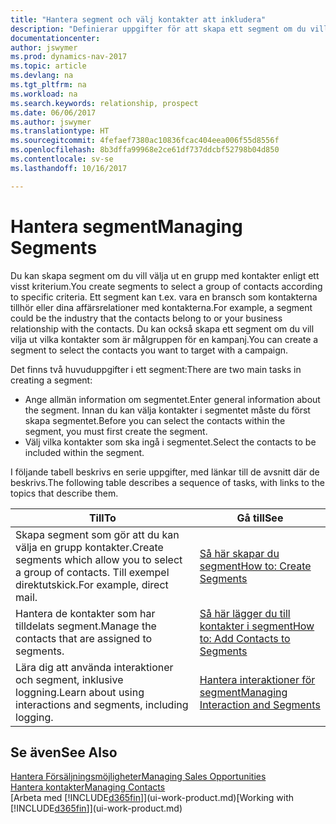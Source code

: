 ```yaml
---
title: "Hantera segment och välj kontakter att inkludera"
description: "Definierar uppgifter för att skapa ett segment om du vill välja en grupp med kontakter enligt ett visst kriterium, till exempel kontakter i en viss bransch som du vill använda."
documentationcenter: 
author: jswymer
ms.prod: dynamics-nav-2017
ms.topic: article
ms.devlang: na
ms.tgt_pltfrm: na
ms.workload: na
ms.search.keywords: relationship, prospect
ms.date: 06/06/2017
ms.author: jswymer
ms.translationtype: HT
ms.sourcegitcommit: 4fefaef7380ac10836fcac404eea006f55d8556f
ms.openlocfilehash: 8b3dffa99968e2ce61df737ddcbf52798b04d850
ms.contentlocale: sv-se
ms.lasthandoff: 10/16/2017

---
```

# <a name="managing-segments"></a><span data-ttu-id="3dd8b-103">Hantera segment</span><span class="sxs-lookup"><span data-stu-id="3dd8b-103">Managing Segments</span></span>
<span data-ttu-id="3dd8b-104">Du kan skapa segment om du vill välja ut en grupp med kontakter enligt ett visst kriterium.</span><span class="sxs-lookup"><span data-stu-id="3dd8b-104">You create segments to select a group of contacts according to specific criteria.</span></span> <span data-ttu-id="3dd8b-105">Ett segment kan t.ex. vara en bransch som kontakterna tillhör eller dina affärsrelationer med kontakterna.</span><span class="sxs-lookup"><span data-stu-id="3dd8b-105">For example, a segment could be the industry that the contacts belong to or your business relationship with the contacts.</span></span> <span data-ttu-id="3dd8b-106">Du kan också skapa ett segment om du vill vilja ut vilka kontakter som är målgruppen för en kampanj.</span><span class="sxs-lookup"><span data-stu-id="3dd8b-106">You can create a segment to select the contacts you want to target with a campaign.</span></span>

<span data-ttu-id="3dd8b-107">Det finns två huvuduppgifter i ett segment:</span><span class="sxs-lookup"><span data-stu-id="3dd8b-107">There are two main tasks in creating a segment:</span></span>

* <span data-ttu-id="3dd8b-108">Ange allmän information om segmentet.</span><span class="sxs-lookup"><span data-stu-id="3dd8b-108">Enter general information about the segment.</span></span> <span data-ttu-id="3dd8b-109">Innan du kan välja kontakter i segmentet måste du först skapa segmentet.</span><span class="sxs-lookup"><span data-stu-id="3dd8b-109">Before you can select the contacts within the segment, you must first create the segment.</span></span>
* <span data-ttu-id="3dd8b-110">Välj vilka kontakter som ska ingå i segmentet.</span><span class="sxs-lookup"><span data-stu-id="3dd8b-110">Select the contacts to be included within the segment.</span></span>

<span data-ttu-id="3dd8b-111">I följande tabell beskrivs en serie uppgifter, med länkar till de avsnitt där de beskrivs.</span><span class="sxs-lookup"><span data-stu-id="3dd8b-111">The following table describes a sequence of tasks, with links to the topics that describe them.</span></span> 

| <span data-ttu-id="3dd8b-112">Till</span><span class="sxs-lookup"><span data-stu-id="3dd8b-112">To</span></span> | <span data-ttu-id="3dd8b-113">Gå till</span><span class="sxs-lookup"><span data-stu-id="3dd8b-113">See</span></span> |
| --- | --- |
| <span data-ttu-id="3dd8b-114">Skapa segment som gör att du kan välja en grupp kontakter.</span><span class="sxs-lookup"><span data-stu-id="3dd8b-114">Create segments which allow you to select a group of contacts.</span></span> <span data-ttu-id="3dd8b-115">Till exempel direktutskick.</span><span class="sxs-lookup"><span data-stu-id="3dd8b-115">For example, direct mail.</span></span> |[<span data-ttu-id="3dd8b-116">Så här skapar du segment</span><span class="sxs-lookup"><span data-stu-id="3dd8b-116">How to: Create Segments</span></span>](marketing-how-create-segment.md) |
| <span data-ttu-id="3dd8b-117">Hantera de kontakter som har tilldelats segment.</span><span class="sxs-lookup"><span data-stu-id="3dd8b-117">Manage the contacts that are assigned to segments.</span></span> |[<span data-ttu-id="3dd8b-118">Så här lägger du till kontakter i segment</span><span class="sxs-lookup"><span data-stu-id="3dd8b-118">How to: Add Contacts to Segments</span></span>](marketing-add-contact-segment.md) |
| <span data-ttu-id="3dd8b-119">Lära dig att använda interaktioner och segment, inklusive loggning.</span><span class="sxs-lookup"><span data-stu-id="3dd8b-119">Learn about using interactions and segments, including logging.</span></span> |[<span data-ttu-id="3dd8b-120">Hantera interaktioner för segment</span><span class="sxs-lookup"><span data-stu-id="3dd8b-120">Managing Interaction and Segments</span></span>](marketing-interaction-segments.md) |

## <a name="see-also"></a><span data-ttu-id="3dd8b-121">Se även</span><span class="sxs-lookup"><span data-stu-id="3dd8b-121">See Also</span></span>
[<span data-ttu-id="3dd8b-122">Hantera Försäljningsmöjligheter</span><span class="sxs-lookup"><span data-stu-id="3dd8b-122">Managing Sales Opportunities</span></span>](marketing-manage-sales-opportunities.md)  
[<span data-ttu-id="3dd8b-123">Hantera kontakter</span><span class="sxs-lookup"><span data-stu-id="3dd8b-123">Managing Contacts</span></span>](marketing-contacts.md)  
<span data-ttu-id="3dd8b-124">[Arbeta med [!INCLUDE[d365fin](includes/d365fin_md.md)]](ui-work-product.md)</span><span class="sxs-lookup"><span data-stu-id="3dd8b-124">[Working with [!INCLUDE[d365fin](includes/d365fin_md.md)]](ui-work-product.md)</span></span>

